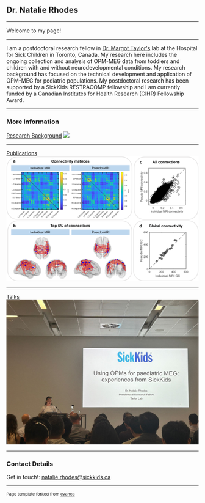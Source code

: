 ## Dr. Natalie Rhodes

---

Welcome to my page!

---

I am a postdoctoral research fellow in <a href="https://www.sickkids.ca/en/staff/t/margot-taylor/">Dr. Margot Taylor's</a> lab at the Hospital for Sick Children in Toronto, Canada. My research here includes the ongoing collection and analysis of OPM-MEG data from toddlers and children with and without neurodevelopmental conditions. My research background has focused on the technical development and application of OPM-MEG for pediatric populations.
My postdoctoral research has been supported by a SickKids RESTRACOMP fellowship and I am currently funded by a Canadian Institutes for Health Research (CIHR) Fellowship Award.

---

### More Information

[Research Background](/background)
<a href="/background"><img src="images/background.png?raw=true"/></a>

---
[Publications](/publications)
<a href="/publications"><img src="images/figure.png?raw=true"/></a>

---
[Talks](/talks)
<a href="/talks"><img src="images/talk.png?raw=true"/></a>

---

### Contact Details

Get in touch!: natalie.rhodes@sickkids.ca

---
<p style="font-size:11px">Page template forked from <a href="https://github.com/evanca/quick-portfolio">evanca</a></p>
<!-- Remove above link if you don't want to attibute -->
